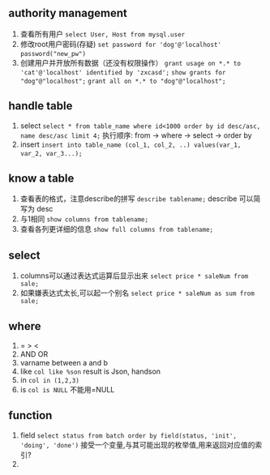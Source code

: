 ## authority management
1. 查看所有用户
`select User, Host from mysql.user`
&#160;
2. 修改root用户密码(存疑)
`set password for 'dog'@'localhost' password("new_pw")`
&#160;
3. 创建用户并开放所有数据（还没有权限操作）
`grant usage on *.* to 'cat'@'localhost' identified by 'zxcasd';`
`show grants for "dog"@"localhost";`
`grant all on *.* to "dog"@"localhost";`
&#160;

## handle table
1. select
`select * from table_name where id<1000 order by id desc/asc, name desc/asc limit 4;`
执行顺序: from -> where -> select -> order by
&#160;
2. insert
`insert into table_name (col_1, col_2, ..) values(var_1, var_2, var_3...);`
&#160;


## know a table
1. 查看表的格式，注意describe的拼写
`describe tablename;`
describe 可以简写为 desc
2. 与1相同
`show columns from tablename;`
3. 查看各列更详细的信息
`show full columns from tablename;`


## select
1. columns可以通过表达式运算后显示出来
`select price * saleNum from sale;`
2. 如果嫌表达式太长,可以起一个别名
`select price * saleNum as sum from sale;`

## where
1. = > <
2. AND OR
3. varname between a and b
4. like `col like %son` result is Json, handson
5. in `col in (1,2,3)`
6. is `col is NULL` 不能用=NULL
## function
1. field
`select status from batch order by field(status, 'init', 'doing', 'done')`
接受一个变量,与其可能出现的枚举值,用来返回对应值的索引?
2. 